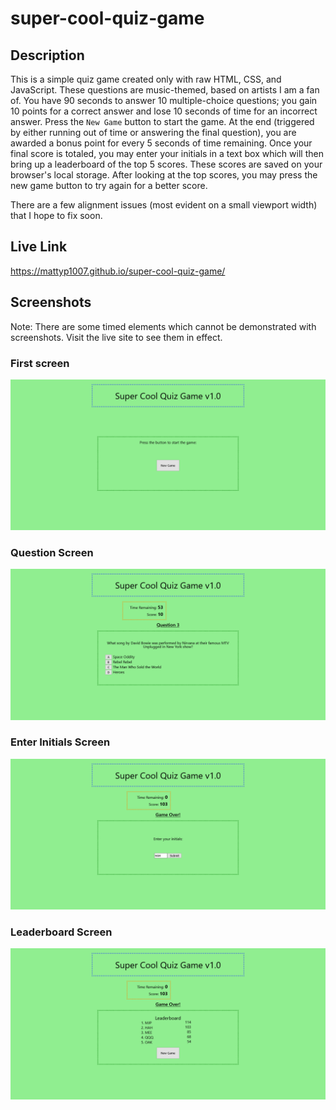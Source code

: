 # super-cool-quiz-game

## Description
This is a simple quiz game created only with raw HTML, CSS, and JavaScript. These questions are music-themed, based on artists I am a fan of. You have 90 seconds to answer 10 multiple-choice questions; you gain 10 points for a correct answer and lose 10 seconds of time for an incorrect answer. Press the `New Game` button to start the game. At the end (triggered by either running out of time or answering the final question), you are awarded a bonus point for every 5 seconds of time remaining. Once your final score is totaled, you may enter your initials in a text box which will then bring up a leaderboard of the top 5 scores. These scores are saved on your browser's local storage. After looking at the top scores, you may press the new game button to try again for a better score.

There are a few alignment issues (most evident on a small viewport width) that I hope to fix soon.

## Live Link
https://mattyp1007.github.io/super-cool-quiz-game/

## Screenshots
Note: There are some timed elements which cannot be demonstrated with screenshots. Visit the live site to see them in effect.
### First screen
![Caption](./assets/images/grab-1.png)

### Question Screen
![Caption](./assets/images/grab-2.png)

### Enter Initials Screen
![Caption](./assets/images/grab-3.png)

### Leaderboard Screen
![Caption](./assets/images/grab-4.png)
